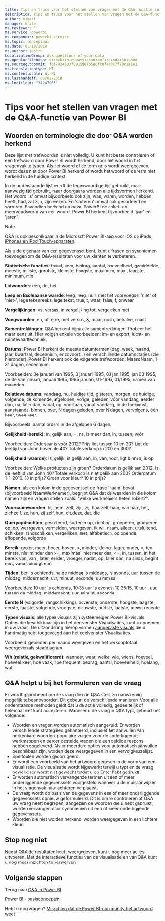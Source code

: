 ```yaml
---
title: Tips en trucs voor het stellen van vragen met de Q&A-functie in Power BI
description: Tips en trucs voor het stellen van vragen met de Q&A-functie in Power BI
author: mihart
manager: kfile
ms.reviewer: ''
ms.service: powerbi
ms.component: powerbi-service
ms.topic: conceptual
ms.date: 01/18/2018
ms.author: jastru
LocalizationGroup: Ask questions of your data
ms.openlocfilehash: 0165eb7161e9ba931c336300f73316d215b1c88d
ms.sourcegitcommit: fbb7924603f8915d07b5e6fc8f4d0c7f70c1a1e1
ms.translationtype: HT
ms.contentlocale: nl-NL
ms.lasthandoff: 08/02/2018
ms.locfileid: "34247065"
---
```

# <a name="tips-for-asking-questions-in-power-bi-qa"></a>Tips voor het stellen van vragen met de Q&A-functie van Power BI
## <a name="words-and-terminology-that-qa-recognizes"></a>Woorden en terminologie die door Q&A worden herkend
Deze lijst met trefwoorden is niet volledig.  U kunt het beste controleren of een trefwoord door Power BI wordt herkend, door het woord in het vragenvak te typen.  Als het woord of de term grijs wordt weergegeven, wordt deze niet door Power BI herkend of wordt het woord of de term niet herkend in de huidige context.

In de onderstaande lijst wordt de tegenwoordige tijd gebruikt, maar aanwezig tijd gebruikt, maar doorgaans worden alle tijdsvormen herkend. Het woord 'is' omvat bijvoorbeeld ook zijn, was, waren, worden, hebben, heeft, had, zal zijn, zijn wezen.  En 'sorteren' omvat ook gesorteerd en sorteren.  Bovendien herkend en bevat PowerBI de enkel- en meervoudsvorm van een woord. Power BI herkent bijvoorbeeld 'jaar' en 'jaren'.

> [!NOTE]
> Q&A is ook beschikbaar in de [Microsoft Power BI-app voor iOS op iPads, iPhones en iPod Touch-apparaten](mobile-apps-ios-qna.md).
> 
> 

Als u de eigenaar van een gegevensset bent, kunt u frasen en synoniemen toevoegen om de Q&A-resultaten voor uw klanten te verbeteren.

**Statistische functies**: totaal, som, bedrag, aantal, hoeveelheid, gemiddelde, meeste, minste, grootste, kleinste, hoogste, maximum, max., laagste, minimum, min.

**Lidwoorden**: een, de, het

**Leeg en Booleaanse waarde**: leeg, leeg, null, met het voorvoegsel 'niet' of 'niet-', lege tekenreeks, lege tekst, true, t, waar, false, f, onwaar

**Vergelijkingen**: vs, versus, in vergelijking tot, vergeleken met

**Voegwoorden**: en, of, elke, met versus, &, maar, noch, behalve, naast

**Samentrekkingen**: Q&A herkent bijna alle samentrekkingen. Probeer het maar eens uit.  Hier volgen enkele voorbeelden: im- en export, lucht- en ruimtevaarttechniek.

**Datums**: Power BI herkent de meeste datumtermen (dag, week, maand, jaar, kwartaal, decennium, enzovoort...) en verschillende datumnotaties (zie hieronder). Power BI herkent ook de volgende trefwoorden: MaandNaam, 1-31 dagen, decennium.

Voorbeelden: 3e januari van 1995, 3 januari 1995, 03 jan 1995, jan 03 1995, de 3e van januari, januari 1995, 1995 januari, 01-1995, 01/1995, namen van maanden.

**Relatieve datums**: vandaag, nu, huidige tijd, gisteren, morgen, de huidige, volgende, de komende, afgelopen, vorige, geleden, vóór vandaag, eerder dan, na, later dan, vanaf, op, voortaan, vanaf vandaag, in de toekomst, aanstaande, binnen, over, N dagen geleden, over N dagen, vervolgens, één keer, twee keer.

Bijvoorbeeld: aantal orders in de afgelopen 6 dagen.

**Gelijkheid (bereik)**: in, gelijk aan, =, na, is meer dan, in, tussen, vóór

Voorbeelden: Orderjaar is vóór 2012? Prijs ligt tussen 10 en 20? Ligt de leeftijd van John boven de 40? Totale verkoop in 200 en 300?

**Gelijkheid (waarde)**: is, gelijk, is gelijk aan, in, van, voor, ligt binnen, is op

Voorbeelden: Welke producten zijn groen? Orderdatum is gelijk aan 2012. Is de leeftijd van John 40? Totale verkoop is niet gelijk aan 200? Orderdatum 1-1-2016. 10 in prijs? Groen voor kleur? 10 in prijs?

**Namen**: als een kolom in de gegevensset de frase 'naam' bevat (bijvoorbeeld NaamWerknemer), begrijpt Q&A dat de waarden in die kolom namen zijn en vragen stellen zoals: "welke werknemers heten robert?".

**Voornaamwoorden**: hij, hem, zelf, zijn, zij, haarzelf, haar, van haar, het, zichzelf, ze, hun, zij zelf, hun, dit,deze, dat, die

**Queryopdrachten**: gesorteerd, sorteren op, richting, groeperen, groeperen op, op, weergeven, vermelden, weergeven, ik wil, naam, alleen, uitsluitend, schikken, rangschikken, vergelijken, met, alfabetisch, oplopende, aflopende, volgorde

**Bereik**: groter, meer, hoger, boven, >, minder, kleiner, lager, onder, <, ten minste, niet minder dan >=, maximaal, niet meer dan, <=, in, tussen, in het bereik van, van , later, eerder, vroeger, nadat, op, later dan, na sinds, begint met, vanaf, eindigt met

**Tijden**: ben 's ochtends, na de middag 's middags, 's avonds, uur, tussen de middag, middernacht, uur, minuut, seconde, uu mm:ss

Voorbeelden: 10 uur 's ochtends, 10:35 uur 's avonds, 10:35:15, 10 uur , uur, tussen de middag, middernacht, uur, minuut, seconde.

**Eerste N** (volgorde, rangschikking): bovenste, onderste, hoogste, laagste, eerste, laatste, volgende, vroegste, nieuwste, oudste, laatste, meest recente

**Typen visuals**: alle typen visuals zijn systeemeigen Power BI-visuals.  Opties die beschikbaar zijn in het deelvenster Visualisaties, kunt u opnemen in uw vraag.  De uitzondering hierop vormen [aangepaste visuals](power-bi-custom-visuals.md) die u handmatig hebt toegevoegd aan het deelvenster Visualisaties.

Voorbeeld: gebieden per maand weergeven en het verkooptotaal weergeven als staafdiagram

**Wh (relatie, gekwalificeerd)**: wanneer, waar, welke, wie, wiens, hoeveel, hoeveel keer, hoe vaak, hoe frequent, bedrag, aantal, hoeveelheid, hoelang, wat

## <a name="qa-helps-you-phrase-the-question"></a>Q&A helpt u bij het formuleren van de vraag
Er wordt geprobeerd om de vraag die u in Q&A stelt, zo nauwkeurig mogelijk te beantwoorden. Dit gebeurt op verschillende manieren. Voor alle onderstaande methoden geldt dat u de actie volledig, gedeeltelijk of helemaal niet kunt accepteren. Wanneer u de vraag in Q&A typt, gebeurt het volgende:

* Woorden en vragen worden automatisch aangevuld. Er worden verschillende strategieën gehanteerd, inclusief het aanvullen van herkenbare woorden, populaire vragen voor de onderliggende werkmappen en eerder gestelde vragen die een geldige respons hebben opgeleverd. Als er meerdere opties voor automatisch aanvullen beschikbaar zijn, worden deze weergegeven in een vervolgkeuzelijst.
* Spelfouten worden gecorrigeerd.
* Er wordt een voorbeeld van het antwoord gegeven in de vorm van een visualisatie. De visualisatie wordt bijgewerkt terwijl u typt en de vraag bewerkt (er wordt niet gewacht totdat u op Enter hebt gedrukt).
* Er worden automatisch vervangende termen uit een of meer onderliggende gegevenssets voorgesteld wanneer u de muisaanwijzer in het vragenvak naar achteren verplaatst.
* De vraag wordt op basis van de gegevens in een of meer onderliggende gegevenssets opnieuw geformuleerd. Dit is om te controleren of Q&A uw vraag heeft begrepen, aangezien de woorden die u hebt gebruikt, worden vervangen door synoniemen uit een of meer onderliggende gegevenssets.
* Woorden die niet worden herkend, worden weergegeven in een lichtere kleur.

## <a name="dont-stop-now"></a>Stop nog niet
Nadat Q&A de resultaten heeft weergegeven, kunt u nog meer acties uitvoeren. Met de interactieve functies van de visualisatie en van Q&A kunt u nog meer inzichten te verwerven

## <a name="next-steps"></a>Volgende stappen
Terug naar [Q&A in Power BI](power-bi-q-and-a.md)  

[Power BI - basisconcepten](service-basic-concepts.md)  

Hebt u nog vragen? [Misschien dat de Power BI-community het antwoord weet](http://community.powerbi.com/)


